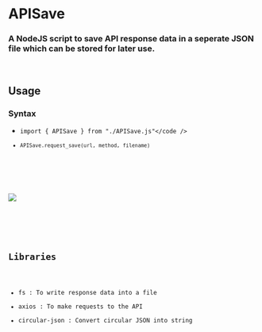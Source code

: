 # APISave

### A NodeJS script to save API response data in a seperate JSON file which can be stored for later use.

<br />

## Usage

### Syntax

- <code>import { APISave } from "./APISave.js"</code />
- <code>APISave.request_save(url, method, filename)</code>
<br />
<img src="https://i.ibb.co/Pg17z7Z/code.png" style="margin: 20px 0" onclick="this.src"/>

<br />

## Libraries

- fs : To write response data into a file
- axios : To make requests to the API
- circular-json : Convert circular JSON into string
